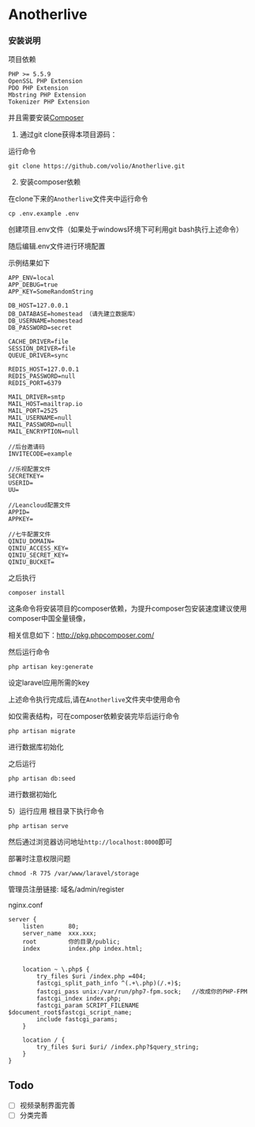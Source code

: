 # Anotherlive

### 安装说明

项目依赖
```
PHP >= 5.5.9
OpenSSL PHP Extension
PDO PHP Extension
Mbstring PHP Extension
Tokenizer PHP Extension
```
并且需要安装[Composer](https://getcomposer.org/download/)

1) 通过git clone获得本项目源码：

运行命令
```
git clone https://github.com/volio/Anotherlive.git
```

2) 安装composer依赖

在clone下来的`Anotherlive`文件夹中运行命令

```
cp .env.example .env
```
创建项目.env文件（如果处于windows环境下可利用git bash执行上述命令）

随后编辑.env文件进行环境配置

示例结果如下
```
APP_ENV=local
APP_DEBUG=true
APP_KEY=SomeRandomString

DB_HOST=127.0.0.1
DB_DATABASE=homestead （请先建立数据库）
DB_USERNAME=homestead
DB_PASSWORD=secret

CACHE_DRIVER=file
SESSION_DRIVER=file
QUEUE_DRIVER=sync

REDIS_HOST=127.0.0.1
REDIS_PASSWORD=null
REDIS_PORT=6379

MAIL_DRIVER=smtp
MAIL_HOST=mailtrap.io
MAIL_PORT=2525
MAIL_USERNAME=null
MAIL_PASSWORD=null
MAIL_ENCRYPTION=null

//后台邀请码
INVITECODE=example

//乐视配置文件
SECRETKEY=
USERID=
UU=

//Leancloud配置文件
APPID=
APPKEY=

//七牛配置文件
QINIU_DOMAIN=
QINIU_ACCESS_KEY=
QINIU_SECRET_KEY=
QINIU_BUCKET=
```
之后执行
```
composer install
```
这条命令将安装项目的composer依赖，为提升composer包安装速度建议使用composer中国全量镜像，

相关信息如下：http://pkg.phpcomposer.com/

然后运行命令
```
php artisan key:generate
```

设定laravel应用所需的key

上述命令执行完成后,请在`Anotherlive`文件夹中使用命令

如仅需表结构，可在composer依赖安装完毕后运行命令
```
php artisan migrate
```
进行数据库初始化

之后运行
```
php artisan db:seed
```
进行数据初始化

5）运行应用
根目录下执行命令
```
php artisan serve
```
然后通过浏览器访问地址`http://localhost:8000`即可

部署时注意权限问题
```
chmod -R 775 /var/www/laravel/storage
```

管理员注册链接: 域名/admin/register

nginx.conf
```
server {
    listen       80;
    server_name  xxx.xxx;
    root         你的目录/public;
    index        index.php index.html;


    location ~ \.php$ {
        try_files $uri /index.php =404;
        fastcgi_split_path_info ^(.+\.php)(/.+)$;
        fastcgi_pass unix:/var/run/php7-fpm.sock;   //改成你的PHP-FPM
        fastcgi_index index.php;
        fastcgi_param SCRIPT_FILENAME $document_root$fastcgi_script_name;
        include fastcgi_params;
    }

    location / {
        try_files $uri $uri/ /index.php?$query_string;
    }
}
```

## Todo

- [ ] 视频录制界面完善
- [ ] 分类完善